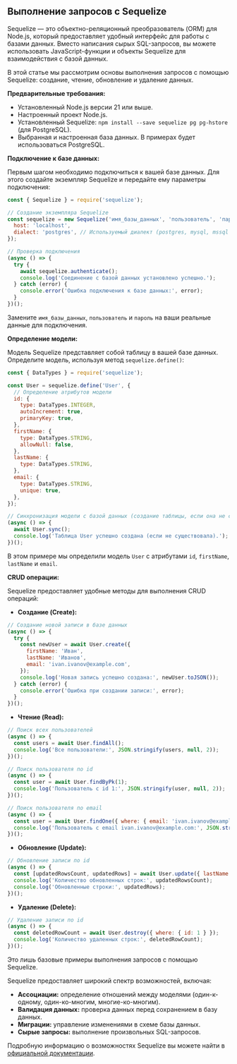 ## Выполнение запросов с Sequelize

Sequelize — это объектно-реляционный преобразователь (ORM) для Node.js, который предоставляет удобный интерфейс для работы с базами данных. Вместо написания сырых SQL-запросов, вы можете использовать JavaScript-функции и объекты Sequelize для взаимодействия с базой данных. 

В этой статье мы рассмотрим основы выполнения запросов с помощью Sequelize: создание, чтение, обновление и удаление данных. 

**Предварительные требования:**

* Установленный Node.js версии 21 или выше.
* Настроенный проект Node.js.
* Установленный Sequelize: `npm install --save sequelize pg pg-hstore` (для PostgreSQL).
* Выбранная и настроенная база данных. В примерах будет использоваться PostgreSQL.

**Подключение к базе данных:**

Первым шагом необходимо подключиться к вашей базе данных. Для этого создайте экземпляр Sequelize и передайте ему параметры подключения:

```javascript
const { Sequelize } = require('sequelize');

// Создание экземпляра Sequelize
const sequelize = new Sequelize('имя_базы_данных', 'пользователь', 'пароль', {
  host: 'localhost',
  dialect: 'postgres', // Используемый диалект (postgres, mysql, mssql и др.)
});

// Проверка подключения
(async () => {
  try {
    await sequelize.authenticate();
    console.log('Соединение с базой данных установлено успешно.');
  } catch (error) {
    console.error('Ошибка подключения к базе данных:', error);
  }
})();
```

Замените `имя_базы_данных`, `пользователь` и `пароль` на ваши реальные данные для подключения.

**Определение модели:**

Модель Sequelize представляет собой таблицу в вашей базе данных. Определите модель, используя метод `sequelize.define()`:

```javascript
const { DataTypes } = require('sequelize');

const User = sequelize.define('User', {
  // Определение атрибутов модели
  id: {
    type: DataTypes.INTEGER,
    autoIncrement: true,
    primaryKey: true,
  },
  firstName: {
    type: DataTypes.STRING,
    allowNull: false,
  },
  lastName: {
    type: DataTypes.STRING,
  },
  email: {
    type: DataTypes.STRING,
    unique: true,
  },
});

// Синхронизация модели с базой данных (создание таблицы, если она не существует)
(async () => {
  await User.sync();
  console.log('Таблица User успешно создана (если не существовала).');
})();
```

В этом примере мы определили модель `User` с атрибутами `id`, `firstName`, `lastName` и `email`. 

**CRUD операции:**

Sequelize предоставляет удобные методы для выполнения CRUD операций:

* **Создание (Create):**

```javascript
// Создание новой записи в базе данных
(async () => {
  try {
    const newUser = await User.create({
      firstName: 'Иван',
      lastName: 'Иванов',
      email: 'ivan.ivanov@example.com',
    });
    console.log('Новая запись успешно создана:', newUser.toJSON());
  } catch (error) {
    console.error('Ошибка при создании записи:', error);
  }
})();
```

* **Чтение (Read):**

```javascript
// Поиск всех пользователей
(async () => {
  const users = await User.findAll();
  console.log('Все пользователи:', JSON.stringify(users, null, 2));
})();

// Поиск пользователя по id
(async () => {
  const user = await User.findByPk(1); 
  console.log('Пользователь с id 1:', JSON.stringify(user, null, 2));
})();

// Поиск пользователя по email
(async () => {
  const user = await User.findOne({ where: { email: 'ivan.ivanov@example.com' } });
  console.log('Пользователь с email ivan.ivanov@example.com:', JSON.stringify(user, null, 2));
})();
```

* **Обновление (Update):**

```javascript
// Обновление записи по id
(async () => {
  const [updatedRowsCount, updatedRows] = await User.update({ lastName: 'Петров' }, { where: { id: 1 } });
  console.log('Количество обновленных строк:', updatedRowsCount);
  console.log('Обновленные строки:', updatedRows);
})();
```

* **Удаление (Delete):**

```javascript
// Удаление записи по id
(async () => {
  const deletedRowCount = await User.destroy({ where: { id: 1 } });
  console.log('Количество удаленных строк:', deletedRowCount);
})();
```

Это лишь базовые примеры выполнения запросов с помощью Sequelize. 

Sequelize предоставляет широкий спектр возможностей, включая:

* **Ассоциации:** определение отношений между моделями (один-к-одному, один-ко-многим, многие-ко-многим).
* **Валидация данных:** проверка данных перед сохранением в базу данных.
* **Миграции:** управление изменениями в схеме базы данных.
* **Сырые запросы:** выполнение произвольных SQL-запросов.

Подробную информацию о возможностях Sequelize вы можете найти в [официальной документации](https://sequelize.org/). 
